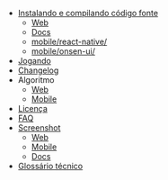 <!--- - 1. Começando --->
- [Instalando e compilando código fonte](/locate/ptbr/guide/)
  - [Web](/locate/ptbr/guide/web/)
  - [Docs](/locate/ptbr/guide/docs/)
  - [mobile/react-native/](/locate/ptbr/guide/native/)
  - [mobile/onsen-ui/](/locate/ptbr/guide/hybrid-app/)
- [Jogando](/locate/ptbr/video/)
- [Changelog](/locate/ptbr/changelog/)
- Algoritmo
  - [Web](/locate/ptbr/struct/web/)
  - [Mobile](/locate/ptbr/struct/mobile/)
- [Licença](/locate/ptbr/license/)
- [FAQ](/locate/ptbr/faq/)
- [Screenshot](/locate/ptbr/screenshot/)
  - [Web](/locate/ptbr/screenshot/web/)
  - [Mobile](/locate/ptbr/screenshot/mobile/)
  - [Docs](/locate/ptbr/screenshot/docs/)
- [Glossário técnico](/locate/ptbr/glossary/)
